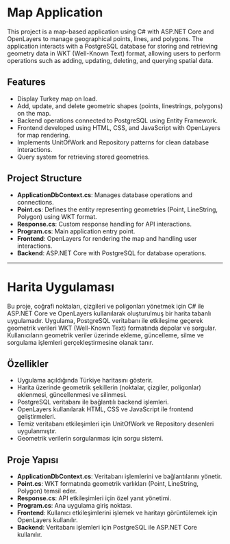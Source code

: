 # Map Application

This project is a map-based application using C# with ASP.NET Core and OpenLayers to manage geographical points, lines, and polygons. The application interacts with a PostgreSQL database for storing and retrieving geometry data in WKT (Well-Known Text) format, allowing users to perform operations such as adding, updating, deleting, and querying spatial data.

## Features

- Display Turkey map on load.
- Add, update, and delete geometric shapes (points, linestrings, polygons) on the map.
- Backend operations connected to PostgreSQL using Entity Framework.
- Frontend developed using HTML, CSS, and JavaScript with OpenLayers for map rendering.
- Implements UnitOfWork and Repository patterns for clean database interactions.
- Query system for retrieving stored geometries.

## Project Structure

- **ApplicationDbContext.cs**: Manages database operations and connections.
- **Point.cs**: Defines the entity representing geometries (Point, LineString, Polygon) using WKT format.
- **Response.cs**: Custom response handling for API interactions.
- **Program.cs**: Main application entry point.
- **Frontend**: OpenLayers for rendering the map and handling user interactions.
- **Backend**: ASP.NET Core with PostgreSQL for database operations.
--------------------------------------------------------------------------------------------------------------------------------------------------------------------------------------------------------
# Harita Uygulaması

Bu proje, coğrafi noktaları, çizgileri ve poligonları yönetmek için C# ile ASP.NET Core ve OpenLayers kullanılarak oluşturulmuş bir harita tabanlı uygulamadır. Uygulama, PostgreSQL veritabanı ile etkileşime geçerek geometrik verileri WKT (Well-Known Text) formatında depolar ve sorgular. Kullanıcıların geometrik veriler üzerinde ekleme, güncelleme, silme ve sorgulama işlemleri gerçekleştirmesine olanak tanır.

## Özellikler

- Uygulama açıldığında Türkiye haritasını gösterir.
- Harita üzerinde geometrik şekillerin (noktalar, çizgiler, poligonlar) eklenmesi, güncellenmesi ve silinmesi.
- PostgreSQL veritabanı ile bağlantılı backend işlemleri.
- OpenLayers kullanılarak HTML, CSS ve JavaScript ile frontend geliştirmeleri.
- Temiz veritabanı etkileşimleri için UnitOfWork ve Repository desenleri uygulanmıştır.
- Geometrik verilerin sorgulanması için sorgu sistemi.

## Proje Yapısı

- **ApplicationDbContext.cs**: Veritabanı işlemlerini ve bağlantılarını yönetir.
- **Point.cs**: WKT formatında geometrik varlıkları (Point, LineString, Polygon) temsil eder.
- **Response.cs**: API etkileşimleri için özel yanıt yönetimi.
- **Program.cs**: Ana uygulama giriş noktası.
- **Frontend**: Kullanıcı etkileşimlerini işlemek ve haritayı görüntülemek için OpenLayers kullanılır.
- **Backend**: Veritabanı işlemleri için PostgreSQL ile ASP.NET Core kullanılır.
